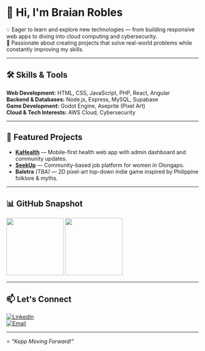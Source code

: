 # 👋 Hi, I'm Braian Robles  

💡 Eager to learn and explore new technologies — from building responsive web apps to diving into cloud computing and cybersecurity.  
🚀 Passionate about creating projects that solve real-world problems while constantly improving my skills.  

---

## 🛠 Skills & Tools
**Web Development:** HTML, CSS, JavaScript, PHP, React, Angular  
**Backend & Databases:** Node.js, Express, MySQL, Supabase  
**Game Development:** Godot Engine, Aseprite (Pixel Art)  
**Cloud & Tech Interests:** AWS Cloud, Cybersecurity  

---

## 📌 Featured Projects
- [**KaHealth**](https://github.com/Thisisnotbrai/KaHealth) — Mobile-first health web app with admin dashboard and community updates.  
- [**SeekUp**](https://github.com/Thisisnotbrai/SeekUp) — Community-based job platform for women in Olongapo.  
- **Baletra** *(TBA)* — 2D pixel-art top-down indie game inspired by Philippine folklore & myths.  

---

## 📊 GitHub Snapshot
<p align="left">
  <img src="https://github-readme-stats.vercel.app/api?username=Thisisnotbrai&show_icons=true&theme=tokyonight" height="150"/>
  <img src="https://github-readme-stats.vercel.app/api/top-langs/?username=Thisisnotbrai&layout=compact&theme=tokyonight" height="150"/>
</p>

---

## 📫 Let's Connect
[![LinkedIn](https://img.shields.io/badge/LinkedIn-0A66C2?logo=linkedin&logoColor=white)](https://www.linkedin.com/in/braian-robles-752585339)  
[![Email](https://img.shields.io/badge/Email-D14836?logo=gmail&logoColor=white)](mailto:braian.robles26@gmail.com)  

---

⭐️ *"Kepp Moving Forward!"*  
